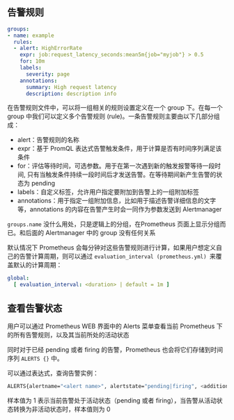 ## 告警规则

```yaml
groups:
- name: example
  rules:
  - alert: HighErrorRate
    expr: job:request_latency_seconds:mean5m{job="myjob"} > 0.5
    for: 10m
    labels:
      severity: page
    annotations:
      summary: High request latency
      description: description info
```

在告警规则文件中，可以将一组相关的规则设置定义在一个 group 下。在每一个 group 中我们可以定义多个告警规则 (rule)。一条告警规则主要由以下几部分组成：

- alert：告警规则的名称
- expr：基于 PromQL 表达式告警触发条件，用于计算是否有时间序列满足该条件
- for：评估等待时间，可选参数。用于在第一次遇到新的触发报警等待一段时间, 只有当触发条件持续一段时间后才发送告警。在等待期间新产生告警的状态为 pending
- labels：自定义标签，允许用户指定要附加到告警上的一组附加标签
- annotations：用于指定一组附加信息，比如用于描述告警详细信息的文字等，annotations 的内容在告警产生时会一同作为参数发送到 Alertmanager

`groups.name` 没什么用处，只是逻辑上的分组，在Prometheus 页面上显示分组而已。和后面的 Alertmanager 中的 group 没有任何关系

默认情况下 Prometheus 会每分钟对这些告警规则进行计算，如果用户想定义自己的告警计算周期，则可以通过 `evaluation_interval (prometheus.yml) `来覆盖默认的计算周期：

```yaml
global:
  [ evaluation_interval: <duration> | default = 1m ]
```

## 查看告警状态

用户可以通过 Prometheus WEB 界面中的 Alerts 菜单查看当前 Prometheus 下的所有告警规则，以及其当前所处的活动状态

同时对于已经 pending 或者 firing 的告警，Prometheus 也会将它们存储到时间序列 `ALERTS {}` 中。

可以通过表达式，查询告警实例：

```bash
ALERTS{alertname="<alert name>", alertstate="pending|firing", <additional alert labels>}
```

样本值为 1 表示当前告警处于活动状态（pending 或者 firing），当告警从活动状态转换为非活动状态时，样本值则为 0